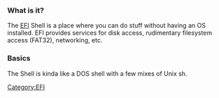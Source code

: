 ### What is it?

The [EFI](:Category:EFI "wikilink") Shell is a place where you can do
stuff without having an OS installed. EFI provides services for disk
access, rudimentary filesystem access (FAT32), networking, etc.

### Basics

The Shell is kinda like a DOS shell with a few mixes of Unix sh.

<Category:EFI>
